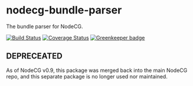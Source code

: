 # nodecg-bundle-parser

The bundle parser for NodeCG.

[![Build Status](https://travis-ci.org/nodecg/nodecg-bundle-parser.svg?branch=master)](https://travis-ci.org/nodecg/nodecg-bundle-parser)
[![Coverage Status](https://coveralls.io/repos/nodecg/nodecg-bundle-parser/badge.svg?branch=master&service=github)](https://coveralls.io/github/nodecg/nodecg-bundle-parser?branch=master)
[![Greenkeeper badge](https://badges.greenkeeper.io/nodecg/nodecg-bundle-parser.svg)](https://greenkeeper.io/)

## DEPRECEATED

As of NodeCG v0.9, this package was merged back into the main NodeCG repo, and this separate package is no longer used nor maintained.
